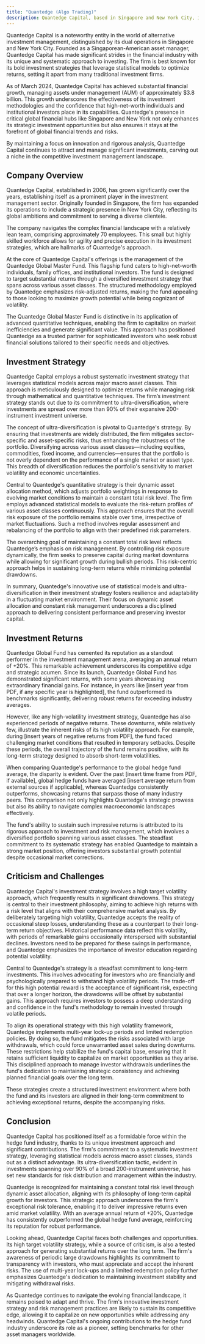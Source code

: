 ```yaml
---
title: "Quantedge (Algo Trading)"
description: Quantedge Capital, based in Singapore and New York City, is a leading alternative investment manager known for its systematic investment strategies using advanced statistical models. With $3.8 billion in assets under management as of March 2024, the firm provides diversified investment solutions aimed at optimizing returns and managing risk. Quantedge's approach emphasizes ultra-diversification across a vast array of asset classes, ensuring robust performance despite market fluctuations. Offering the Quantedge Global Master Fund to high-net-worth and institutional investors, the firm consistently delivers impressive returns with a focus on long-term growth and dynamic risk management.
---
```






Quantedge Capital is a noteworthy entity in the world of alternative investment management, distinguished by its dual operations in Singapore and New York City. Founded as a Singaporean-American asset manager, Quantedge Capital has made significant strides in the financial industry with its unique and systematic approach to investing. The firm is best known for its bold investment strategies that leverage statistical models to optimize returns, setting it apart from many traditional investment firms.

As of March 2024, Quantedge Capital has achieved substantial financial growth, managing assets under management (AUM) of approximately $3.8 billion. This growth underscores the effectiveness of its investment methodologies and the confidence that high-net-worth individuals and institutional investors place in its capabilities. Quantedge's presence in critical global financial hubs like Singapore and New York not only enhances its strategic investment opportunities but also ensures it stays at the forefront of global financial trends and risks.

By maintaining a focus on innovation and rigorous analysis, Quantedge Capital continues to attract and manage significant investments, carving out a niche in the competitive investment management landscape.


## Company Overview

Quantedge Capital, established in 2006, has grown significantly over the years, establishing itself as a prominent player in the investment management sector. Originally founded in Singapore, the firm has expanded its operations to include a strategic presence in New York City, reflecting its global ambitions and commitment to serving a diverse clientele.

The company navigates the complex financial landscape with a relatively lean team, comprising approximately 70 employees. This small but highly skilled workforce allows for agility and precise execution in its investment strategies, which are hallmarks of Quantedge's approach.

At the core of Quantedge Capital's offerings is the management of the Quantedge Global Master Fund. This flagship fund caters to high-net-worth individuals, family offices, and institutional investors. The fund is designed to target substantial returns through a diversified investment strategy that spans across various asset classes. The structured methodology employed by Quantedge emphasizes risk-adjusted returns, making the fund appealing to those looking to maximize growth potential while being cognizant of volatility.

The Quantedge Global Master Fund is distinctive in its application of advanced quantitative techniques, enabling the firm to capitalize on market inefficiencies and generate significant value. This approach has positioned Quantedge as a trusted partner for sophisticated investors who seek robust financial solutions tailored to their specific needs and objectives.


## Investment Strategy

Quantedge Capital employs a robust systematic investment strategy that leverages statistical models across major macro asset classes. This approach is meticulously designed to optimize returns while managing risk through mathematical and quantitative techniques. The firm’s investment strategy stands out due to its commitment to ultra-diversification, where investments are spread over more than 90% of their expansive 200-instrument investment universe.

The concept of ultra-diversification is pivotal to Quantedge's strategy. By ensuring that investments are widely distributed, the firm mitigates sector-specific and asset-specific risks, thus enhancing the robustness of the portfolio. Diversifying across various asset classes—including equities, commodities, fixed income, and currencies—ensures that the portfolio is not overly dependent on the performance of a single market or asset type. This breadth of diversification reduces the portfolio's sensitivity to market volatility and economic uncertainties.

Central to Quantedge's quantitative strategy is their dynamic asset allocation method, which adjusts portfolio weightings in response to evolving market conditions to maintain a constant total risk level. The firm employs advanced statistical models to evaluate the risk-return profiles of various asset classes continuously. This approach ensures that the overall risk exposure of the portfolio remains stable over time, irrespective of market fluctuations. Such a method involves regular assessment and rebalancing of the portfolio to align with their predefined risk parameters.

The overarching goal of maintaining a constant total risk level reflects Quantedge’s emphasis on risk management. By controlling risk exposure dynamically, the firm seeks to preserve capital during market downturns while allowing for significant growth during bullish periods. This risk-centric approach helps in sustaining long-term returns while minimizing potential drawdowns.

In summary, Quantedge's innovative use of statistical models and ultra-diversification in their investment strategy fosters resilience and adaptability in a fluctuating market environment. Their focus on dynamic asset allocation and constant risk management underscores a disciplined approach to delivering consistent performance and preserving investor capital.


## Investment Returns

Quantedge Global Fund has cemented its reputation as a standout performer in the investment management arena, averaging an annual return of +20%. This remarkable achievement underscores its competitive edge and strategic acumen. Since its launch, Quantedge Global Fund has demonstrated significant returns, with some years showcasing extraordinary financial gains. For instance, in years like [insert year from PDF, if any specific year is highlighted], the fund outperformed its benchmarks significantly, delivering robust returns far exceeding industry averages.

However, like any high-volatility investment strategy, Quantedge has also experienced periods of negative returns. These downturns, while relatively few, illustrate the inherent risks of its high volatility approach. For example, during [insert years of negative returns from PDF], the fund faced challenging market conditions that resulted in temporary setbacks. Despite these periods, the overall trajectory of the fund remains positive, with its long-term strategy designed to absorb short-term volatilities.

When comparing Quantedge's performance to the global hedge fund average, the disparity is evident. Over the past [insert time frame from PDF, if available], global hedge funds have averaged [insert average return from external sources if applicable], whereas Quantedge consistently outperforms, showcasing returns that surpass those of many industry peers. This comparison not only highlights Quantedge's strategic prowess but also its ability to navigate complex macroeconomic landscapes effectively.

The fund's ability to sustain such impressive returns is attributed to its rigorous approach to investment and risk management, which involves a diversified portfolio spanning various asset classes. The steadfast commitment to its systematic strategy has enabled Quantedge to maintain a strong market position, offering investors substantial growth potential despite occasional market corrections.


## Criticism and Challenges

Quantedge Capital's investment strategy involves a high target volatility approach, which frequently results in significant drawdowns. This strategy is central to their investment philosophy, aiming to achieve high returns with a risk level that aligns with their comprehensive market analysis. By deliberately targeting high volatility, Quantedge accepts the reality of occasional steep losses, understanding these as a counterpart to their long-term return objectives. Historical performance data reflect this volatility, with periods of remarkable gains occasionally interspersed with substantial declines. Investors need to be prepared for these swings in performance, and Quantedge emphasizes the importance of investor education regarding potential volatility.

Central to Quantedge's strategy is a steadfast commitment to long-term investments. This involves advocating for investors who are financially and psychologically prepared to withstand high volatility periods. The trade-off for this high potential reward is the acceptance of significant risk, expecting that over a longer horizon, the drawdowns will be offset by substantial gains. This approach requires investors to possess a deep understanding and confidence in the fund's methodology to remain invested through volatile periods.

To align its operational strategy with this high volatility framework, Quantedge implements multi-year lock-up periods and limited redemption policies. By doing so, the fund mitigates the risks associated with large withdrawals, which could force unwarranted asset sales during downturns. These restrictions help stabilize the fund's capital base, ensuring that it retains sufficient liquidity to capitalize on market opportunities as they arise. This disciplined approach to manage investor withdrawals underlines the fund's dedication to maintaining strategic consistency and achieving planned financial goals over the long term. 

These strategies create a structured investment environment where both the fund and its investors are aligned in their long-term commitment to achieving exceptional returns, despite the accompanying risks.


## Conclusion

Quantedge Capital has positioned itself as a formidable force within the hedge fund industry, thanks to its unique investment approach and significant contributions. The firm's commitment to a systematic investment strategy, leveraging statistical models across macro asset classes, stands out as a distinct advantage. Its ultra-diversification tactic, evident in investments spanning over 90% of a broad 200-instrument universe, has set new standards for risk distribution and management within the industry.

Quantedge is recognized for maintaining a constant total risk level through dynamic asset allocation, aligning with its philosophy of long-term capital growth for investors. This strategic approach underscores the firm's exceptional risk tolerance, enabling it to deliver impressive returns even amid market volatility. With an average annual return of +20%, Quantedge has consistently outperformed the global hedge fund average, reinforcing its reputation for robust performance.

Looking ahead, Quantedge Capital faces both challenges and opportunities. Its high target volatility strategy, while a source of criticism, is also a tested approach for generating substantial returns over the long term. The firm's awareness of periodic large drawdowns highlights its commitment to transparency with investors, who must appreciate and accept the inherent risks. The use of multi-year lock-ups and a limited redemption policy further emphasizes Quantedge's dedication to maintaining investment stability and mitigating withdrawal risks.

As Quantedge continues to navigate the evolving financial landscape, it remains poised to adapt and thrive. The firm's innovative investment strategy and risk management practices are likely to sustain its competitive edge, allowing it to capitalize on new opportunities while addressing any headwinds. Quantedge Capital's ongoing contributions to the hedge fund industry underscore its role as a pioneer, setting benchmarks for other asset managers worldwide.


